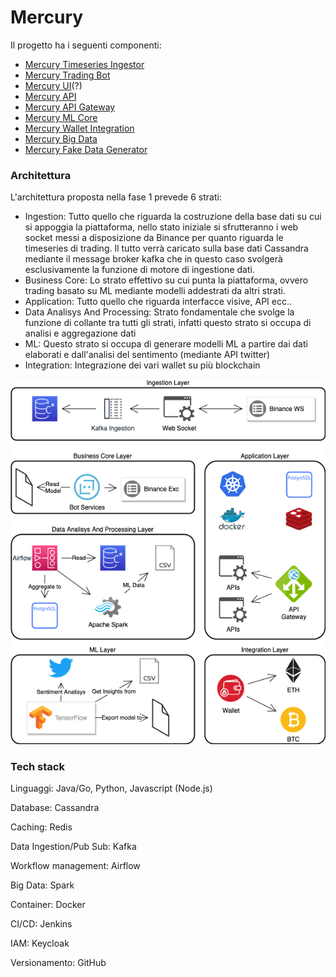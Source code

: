 # Mercury

Il progetto ha i seguenti componenti:

- [Mercury Timeseries Ingestor](https://github.com/FedericoSerini/bot)
- [Mercury Trading Bot](https://github.com/FedericoSerini/bot)
- [Mercury UI](https://github.com/FedericoSerini/bot)(?)
- [Mercury API](https://github.com/FedericoSerini/bot)
- [Mercury API Gateway](https://github.com/FedericoSerini/bot)
- [Mercury ML Core](https://github.com/FedericoSerini/bot)
- [Mercury Wallet Integration](https://github.com/FedericoSerini/bot)
- [Mercury Big Data](https://github.com/FedericoSerini/bot)
- [Mercury Fake Data Generator](https://github.com/FedericoSerini/bot)

### Architettura

L'architettura proposta nella fase 1 prevede 6 strati:

- Ingestion: Tutto quello che riguarda la costruzione della base dati su cui si appoggia la piattaforma, nello stato iniziale si sfrutteranno i web socket messi a disposizione da Binance per quanto riguarda le timeseries di trading. Il tutto verrà caricato sulla base dati Cassandra mediante il message broker kafka che in questo caso svolgerà esclusivamente la funzione di motore di ingestione dati.
- Business Core: Lo strato effettivo su cui punta la piattaforma, ovvero trading basato su ML mediante modelli addestrati da altri strati.
- Application: Tutto quello che riguarda interfacce visive, API ecc..
- Data Analisys And Processing: Strato fondamentale che svolge la funzione di collante tra tutti gli strati, infatti questo strato si occupa di analisi e aggregazione dati
- ML: Questo strato si occupa di generare modelli ML a partire dai dati elaborati e dall'analisi del sentimento (mediante API twitter)
- Integration: Integrazione dei vari wallet su più blockchain

![Archv1](./Archv1.png)


### Tech stack

Linguaggi: Java/Go, Python, Javascript (Node.js)

Database: Cassandra

Caching: Redis

Data Ingestion/Pub Sub: Kafka 

Workflow management: Airflow

Big Data: Spark

Container: Docker

CI/CD: Jenkins

IAM: Keycloak

Versionamento: GitHub

